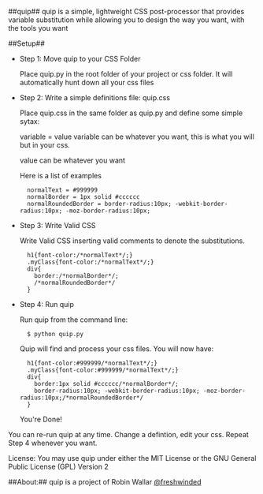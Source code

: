 ##quip##
quip is a simple, lightweight CSS post-processor that provides variable substitution while allowing you to design the way you want, with the tools you want

##Setup##
* Step 1: Move quip to your CSS Folder
	
	Place quip.py in the root folder of your project or css folder. It will automatically hunt down all your css files
* Step 2: Write a simple definitions file: quip.css
	
	Place quip.css in the same folder as quip.py and define some simple sytax:

	variable = value
	variable can be whatever you want, this is what you will but in your css.
	
	value can be whatever you want
	
	Here is a list of examples

		normalText = #999999
		normalBorder = 1px solid #cccccc
		normalRoundedBorder = border-radius:10px; -webkit-border-radius:10px; -moz-border-radius:10px; 

* Step 3: Write Valid CSS

	Write Valid CSS inserting valid comments to denote the substitutions.	

		h1{font-color:/*normalText*/;}		 		
		.myClass{font-color:/*normalText*/;}		 			
		div{			
		  border:/*normalBorder*/;		
		  /*normalRoundedBorder*/
		}

 			
* Step 4: Run quip

	Run quip from the command line:
	 			
		$ python quip.py
	 			
	Quip will find and process your css files. You will now have:
	 			
		h1{font-color:#999999/*normalText*/;}
		.myClass{font-color:#999999/*normalText*/;}
		div{
		  border:1px solid #cccccc/*normalBorder*/;
		  border-radius:10px; -webkit-border-radius:10px; -moz-border-radius:10px;/*normalRoundedBorder*/
		}

	You're Done!

 			

You can re-run quip at any time. Change a defintion, edit your css. Repeat Step 4 whenever you want.

License:
You may use quip under either the MIT License or the GNU General Public License (GPL) Version 2

##About:##
quip is a project of Robin Wallar [@freshwinded](http://twitter.com/freshwinded)